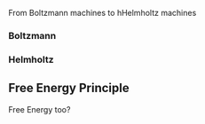 From Boltzmann machines to hHelmholtz machines

### Boltzmann

### Helmholtz

## Free Energy Principle
Free Energy too?
